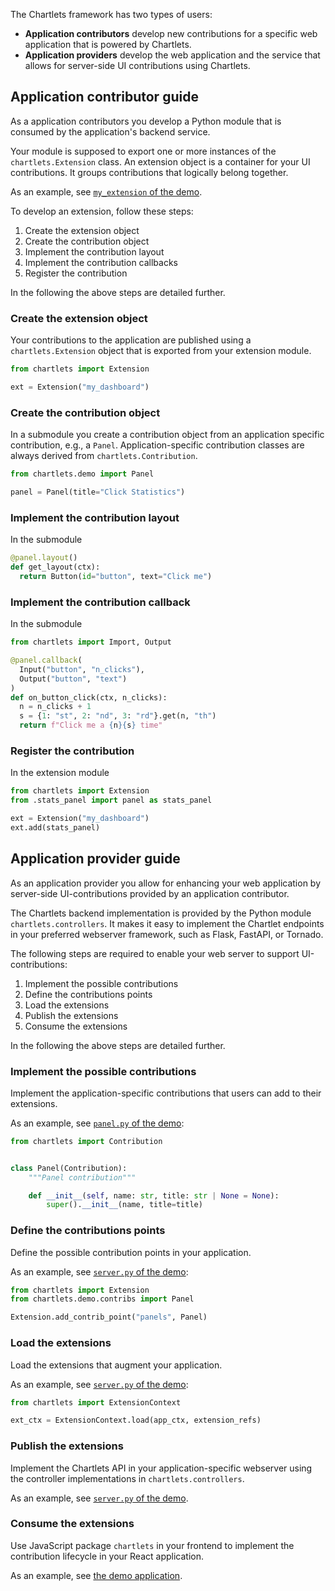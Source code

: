 The Chartlets framework has two types of users:

- **Application contributors** develop new contributions 
  for a specific web application that is powered by Chartlets.
- **Application providers** develop the web application 
  and the service that allows for server-side UI contributions
  using Chartlets.


## Application contributor guide

As a application contributors you develop a Python module that is consumed by
the application's backend service.

Your module is supposed to export one or more instances of the
`chartlets.Extension` class. An extension object is a container for your
UI contributions. It groups contributions that logically belong together.

As an example, see [`my_extension` of the demo](https://github.com/bcdev/chartlets/tree/main/chartlets.py/my_extension).

To develop an extension, follow these steps:

1. Create the extension object
2. Create the contribution object
3. Implement the contribution layout
4. Implement the contribution callbacks
5. Register the contribution

In the following the above steps are detailed further. 

### Create the extension object

Your contributions to the application are published using a
`chartlets.Extension` object that is exported from your extension module. 

```python
from chartlets import Extension

ext = Extension("my_dashboard")
```

### Create the contribution object

In a submodule you create a contribution object from an application specific
contribution, e.g., a `Panel`. Application-specific contribution classes 
are always derived from `chartlets.Contribution`.

```python
from chartlets.demo import Panel

panel = Panel(title="Click Statistics")
```

### Implement the contribution layout

In the submodule

```python
@panel.layout()
def get_layout(ctx):
  return Button(id="button", text="Click me")
```

### Implement the contribution callback

In the submodule

```python
from chartlets import Import, Output

@panel.callback(
  Input("button", "n_clicks"),
  Output("button", "text")
)
def on_button_click(ctx, n_clicks):
  n = n_clicks + 1
  s = {1: "st", 2: "nd", 3: "rd"}.get(n, "th")
  return f"Click me a {n}{s} time"
```

### Register the contribution

In the extension module

```python
from chartlets import Extension
from .stats_panel import panel as stats_panel

ext = Extension("my_dashboard")
ext.add(stats_panel)
```

## Application provider guide

As an application provider you allow for enhancing your web application by 
server-side UI-contributions provided by an application contributor.  

The Chartlets backend implementation is provided by the Python module 
`chartlets.controllers`.
It makes it easy to implement the Chartlet endpoints in your preferred
webserver framework, such as Flask, FastAPI, or Tornado.

The following steps are required to enable your web server to support
UI-contributions:

1. Implement the possible contributions
2. Define the contributions points
3. Load the extensions
4. Publish the extensions 
5. Consume the extensions

In the following the above steps are detailed further. 

### Implement the possible contributions

Implement the application-specific contributions that users 
can add to their extensions.

As an example, see [`panel.py` of the demo](https://github.com/bcdev/chartlets/tree/main/chartlets.py/chartlets/demo/contribs/panel.py):

```python
from chartlets import Contribution


class Panel(Contribution):
    """Panel contribution"""

    def __init__(self, name: str, title: str | None = None):
        super().__init__(name, title=title)
```

### Define the contributions points

Define the possible contribution points in your application.

As an example, see [`server.py` of the demo](https://github.com/bcdev/chartlets/tree/main/chartlets.py/chartlets/demo/server.py):

```python
from chartlets import Extension
from chartlets.demo.contribs import Panel

Extension.add_contrib_point("panels", Panel)
```

### Load the extensions

Load the extensions that augment your application.

As an example, see [`server.py` of the demo](https://github.com/bcdev/chartlets/tree/main/chartlets.py/chartlets/demo/server.py):

```python
from chartlets import ExtensionContext

ext_ctx = ExtensionContext.load(app_ctx, extension_refs)
```

### Publish the extensions 

Implement the Chartlets API in your application-specific webserver using
the controller implementations in `chartlets.controllers`. 

As an example, see [`server.py` of the demo](https://github.com/bcdev/chartlets/tree/main/chartlets.py/chartlets/demo/server.py).

### Consume the extensions

Use JavaScript package `chartlets` in your frontend to implement the 
contribution lifecycle in your React application.

As an example, see [the demo application](https://github.com/bcdev/chartlets/tree/main/chartlets.js/src/demo).
